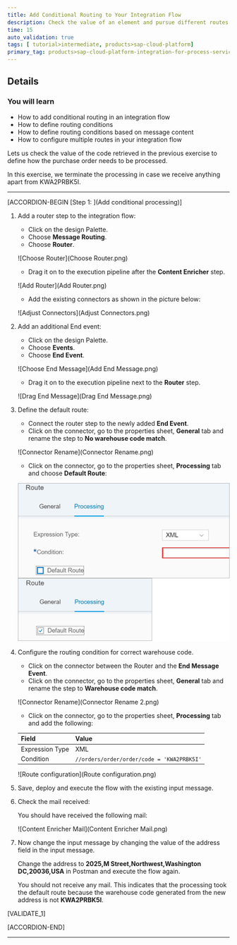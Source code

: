 ```yaml
---
title: Add Conditional Routing to Your Integration Flow
description: Check the value of an element and pursue different routes of processing with independent logic.
time: 15
auto_validation: true
tags: [ tutorial>intermediate, products>sap-cloud-platform]
primary_tag: products>sap-cloud-platform-integration-for-process-services
---
```


## Details
### You will learn
  - How to add conditional routing in an integration flow
  - How to define routing conditions
  - How to define routing conditions based on message content
  - How to configure multiple routes in your integration flow

Lets us check the value of the code retrieved in the previous exercise to define how the purchase order needs to be processed.

In this exercise, we terminate the processing in case we receive anything apart from KWA2PRBK5I.

---

[ACCORDION-BEGIN [Step 1: ](Add conditional processing)]

1. Add a router step to the integration flow:

    * Click on the design Palette.
    * Choose __Message Routing__.
    * Choose __Router__.

    ![Choose Router](Choose Router.png)

    * Drag it on to the execution pipeline after the __Content Enricher__ step.

    ![Add Router](Add Router.png)

    * Add the existing connectors as shown in the picture below:

    ![Adjust Connectors](Adjust Connectors.png)

2. Add an additional End event:

    * Click on the design Palette.
    * Choose __Events__.
    * Choose __End Event__.

    ![Choose End Message](Add End Message.png)

    * Drag it on to the execution pipeline next to the __Router__ step.

    ![Drag End Message](Drag End Message.png)  

3. Define the default route:

    * Connect the router step to the newly added __End Event__.
    * Click on the connector, go to the properties sheet, __General__ tab and rename the step to __No warehouse code match__.

    ![Connector Rename](Connector Rename.png)

    * Click on the connector, go to the properties sheet, __Processing__ tab and choose __Default Route__:

    ![DefaultRoute](DefaultRoute.png)

 4. Configure the routing condition for correct warehouse code.
    * Click on the connector between the Router and the __End Message Event__.
    * Click on the connector, go to the properties sheet, __General__ tab and rename the step to __Warehouse code match__.

    ![Connector Rename](Connector Rename 2.png)

    * Click on the connector, go to the properties sheet, __Processing__ tab and add the following:

    | Field     | Value     |
    | :------------- | :------------- |
    | Expression Type       | XML       |
    | Condition       | ```//orders/order/order/code = 'KWA2PRBK5I'```       |

    ![Route configuration](Route configuration.png)

5. Save, deploy and execute the flow with the existing input message.

6. Check the mail received:

    You should have received the following mail:

    ![Content Enricher Mail](Content Enricher Mail.png)     

7. Now change the input message by changing the value of the address field in the input message.

    Change the address to __2025,M Street,Northwest,Washington DC,20036,USA__ in Postman and execute the flow again.

    You should not receive any mail. This indicates that the processing took the default route because the warehouse code generated from the new address is not __KWA2PRBK5I__.

[VALIDATE_1]

[ACCORDION-END]

---
